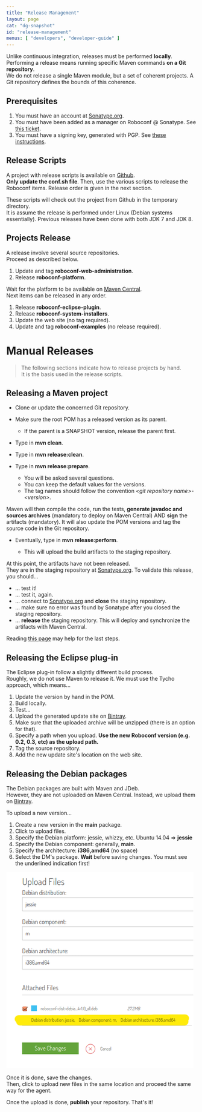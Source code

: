 ```yaml
---
title: "Release Management"
layout: page
cat: "dg-snapshot"
id: "release-management"
menus: [ "developers", "developer-guide" ]
---
```


Unlike continuous integration, releases must be performed **locally**.  
Performing a release means running specific Maven commands **on a Git repository**.  
We do not release a single Maven module, but a set of coherent projects. A Git repository defines the bounds of this coherence.

## Prerequisites

1. You must have an account at [Sonatype.org](https://oss.sonatype.org/).
2. You must have been added as a manager on Roboconf @ Sonatype. See [this ticket](https://issues.sonatype.org/browse/OSSRH-11576).
3. You must have a signing key, generated with PGP. See [these instructions](http://central.sonatype.org/pages/working-with-pgp-signatures.html).

## Release Scripts

A project with release scripts is available on [Github](https://github.com/roboconf/roboconf-release-scripts).  
**Only update the conf.sh file**. Then, use the various scripts to release the Roboconf items. Release order is given in the next section.

These scripts will check out the project from Github in the temporary directory.  
It is assume the release is performed under Linux (Debian systems essentially). Previous releases have been done
with both JDK 7 and JDK 8.


## Projects Release

A release involve several source repositories.  
Proceed as described below.

1. Update and tag **roboconf-web-administration**.
2. Release **roboconf-platform**.

Wait for the platform to be available on [Maven Central](http://repo1.maven.org/maven2/net/roboconf/roboconf-core/).  
Next items can be released in any order.

1. Release **roboconf-eclipse-plugin**.
2. Release **roboconf-system-installers**.
3. Update the web site (no tag required).
4. Update and tag **roboconf-examples** (no release required).


# Manual Releases

> The following sections indicate how to release projects by hand.  
> It is the basis used in the release scripts.


## Releasing a Maven project

* Clone or update the concerned Git repository.  
* Make sure the root POM has a released version as its parent.

	* If the parent is a SNAPSHOT version, release the parent first.

<!-- -->

* Type in **mvn clean**.
* Type in **mvn release:clean**.
* Type in **mvn release:prepare**.

	* You will be asked several questions.
	* You can keep the default values for the versions.
	* The tag names should follow the convention *&lt;git repository name&gt;-&lt;version&gt;*.

Maven will then compile the code, run the tests, **generate javadoc and sources archives** (mandatory to deploy on Maven Central) 
AND **sign** the artifacts (mandatory). It will also update the POM versions and tag the source code in the Git repository.

* Eventually, type in **mvn release:perform**.

	* This will upload the build artifacts to the staging repository.

At this point, the artifacts have not been released.  
They are in the staging repository at [Sonatype.org](https://oss.sonatype.org/). To validate this release, you should...

* ... test it!
* ... test it, again.
* ... connect to [Sonatype.org](https://oss.sonatype.org/) and **close** the staging repository.
* ... make sure no error was found by Sonatype after you closed the staging repository.
* ... **release** the staging repository. This will deploy and synchronize the artifacts with Maven Central.

Reading [this page](http://central.sonatype.org/pages/releasing-the-deployment.html) may help for the last steps.


## Releasing the Eclipse plug-in

The Eclipse plug-in follow a slightly different build process.  
Roughly, we do not use Maven to release it. We must use the Tycho approach, which means...

1. Update the version by hand in the POM.
2. Build locally.
3. Test...
4. Upload the generated update site on [Bintray](https://bintray.com/roboconf/roboconf-eclipse).
5. Make sure that the uploaded archive will be unzipped (there is an option for that).
6. Specify a path when you upload. **Use the new Roboconf version (e.g. 0.2, 0.3, etc) as the upload path.**
7. Tag the source repository.
8. Add the new update site's location on the web site.


## Releasing the Debian packages

The Debian packages are built with Maven and JDeb.  
However, they are not uploaded on Maven Central. Instead, we upload them on [Bintray](https://bintray.com/roboconf/roboconf-debian-packages).

To upload a new version...

1. Create a new version in the **main** package.
2. Click to upload files.
3. Specify the Debian platform: jessie, whizzy, etc. Ubuntu 14.04 => **jessie**
4. Specify the Debian component: generally, **main**.
5. Specify the architecture: **i386,amd64** (no space)
6. Select the DM's package. **Wait** before saving changes. You must see the underlined indication first!

<img src="/resources/img/upload-debian-packages.png" alt="Upload Debian packages on Bintray" />

Once it is done, save the changes.  
Then, click to upload new files in the same location and proceed the same way for the agent.

Once the upload is done, **publish** your repository. That's it!
